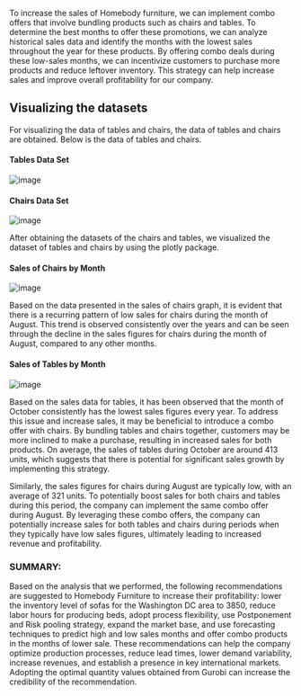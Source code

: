 To increase the sales of Homebody furniture, we can implement combo offers that involve bundling products such as chairs and tables. To determine the best months to offer these promotions, we can analyze historical sales data and identify the months with the lowest sales throughout the year for these products. By offering combo deals during these low-sales months, we can incentivize customers to purchase more products and reduce leftover inventory. This 
strategy can help increase sales and improve overall profitability for our company.
## Visualizing the datasets
For visualizing the data of tables and chairs, the data of tables and chairs are obtained. Below is the data of tables and chairs.

#### Tables Data Set
![image](https://github.com/saichaithanya6/Supply-Chain-project/assets/111531760/d594995e-16dc-4b7c-9779-581319e73d27)

#### Chairs Data Set
![image](https://github.com/saichaithanya6/Supply-Chain-project/assets/111531760/117956fe-553d-4769-aeaa-d40edc2b208e)


After obtaining the datasets of the chairs and tables, we visualized the dataset of tables and chairs by using the plotly package.

#### Sales of Chairs by Month
![image](https://github.com/saichaithanya6/Supply-Chain-project/assets/111531760/9ea9b8d5-1dcb-4788-9040-ef487af571d6)

Based on the data presented in the sales of chairs graph, it is evident that there is a recurring pattern of low sales for chairs during the month of August. This trend is
observed consistently over the years and can be seen through the decline in the sales figures for chairs during the month of August, compared to any other months.

#### Sales of Tables by Month
![image](https://github.com/saichaithanya6/Supply-Chain-project/assets/111531760/3e0a50d5-b6af-454f-989a-7616102fc478)

Based on the sales data for tables, it has been observed that the month of October consistently has the lowest sales figures every year. To address this issue and increase 
sales, it may be beneficial to introduce a combo offer with chairs. By bundling tables and chairs together, customers may be more inclined to make a purchase, resulting in 
increased sales for both products. On average, the sales of tables during October are around 413 units, which suggests that there is potential for significant sales growth 
by implementing this strategy.

Similarly, the sales figures for chairs during August are typically low, with an average of 321 units. To potentially boost sales for both chairs and tables during this 
period, the company can implement the same combo offer during August.
By leveraging these combo offers, the company can potentially increase sales for both tables and chairs during periods when they typically have low sales figures, 
ultimately leading to increased revenue and profitability.

### SUMMARY: 

Based on the analysis that we performed, the following recommendations are suggested to Homebody Furniture to increase their profitability: lower the inventory level of
sofas for the Washington DC area to 3850, reduce labor hours for producing beds, adopt process flexibility, use Postponement and Risk pooling strategy, expand the market
base, and use forecasting techniques to predict high and low sales months and offer combo products in the months of lower sale. These recommendations can help the company
optimize production processes, reduce lead times, lower demand variability, increase revenues, and establish a presence in key international markets. Adopting the optimal
quantity values obtained from Gurobi can increase the credibility of the recommendation.




